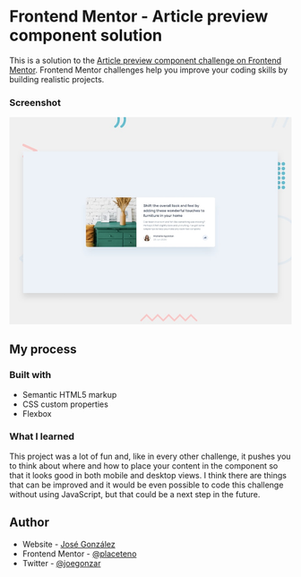 # Frontend Mentor - Article preview component solution

This is a solution to the
[Article preview component challenge on Frontend Mentor](https://www.frontendmentor.io/challenges/article-preview-component-dYBN_pYFT).
Frontend Mentor challenges help you improve your coding skills by building
realistic projects.

### Screenshot

![](./design/desktop-preview.jpg)

## My process

### Built with

- Semantic HTML5 markup
- CSS custom properties
- Flexbox

### What I learned

This project was a lot of fun and, like in every other challenge, it pushes you
to think about where and how to place your content in the component so that it
looks good in both mobile and desktop views. I think there are things that can
be improved and it would be even possible to code this challenge without using
JavaScript, but that could be a next step in the future.

## Author

- Website - [José González](https://dev-jose.com)
- Frontend Mentor -
  [@placeteno](https://www.frontendmentor.io/profile/placeteno)
- Twitter - [@joegonzar](https://www.twitter.com/joegonzar)
